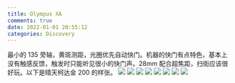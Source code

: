 ```yaml
---
title: Olympus XA
comments: true
date: 2022-01-01 20:55:12
categories: Discovery
---
```

最小的 135 旁轴，黄斑测距，光圈优先自动快门。机器的快门有点特色，基本上没有触感反馈，触发时只能听见很小的快门声。28mm 配合超焦距，扫街应该很好玩。以下是晴天柯达金 200 的样张。
![](https://cdn.jsdelivr.net/gh/gaoryrt/f/202201012117597.jpg)
![](https://cdn.jsdelivr.net/gh/gaoryrt/f/202201012117353.jpg)
![](https://cdn.jsdelivr.net/gh/gaoryrt/f/202201012117929.jpg)
![](https://cdn.jsdelivr.net/gh/gaoryrt/f/202201012112712.jpg)
![](https://cdn.jsdelivr.net/gh/gaoryrt/f/202201012112241.jpg)
![](https://cdn.jsdelivr.net/gh/gaoryrt/f/202201012112482.jpg)
![](https://cdn.jsdelivr.net/gh/gaoryrt/f/202201012112448.jpg)
![](https://cdn.jsdelivr.net/gh/gaoryrt/f/202201012111055.jpg)
